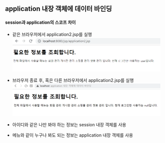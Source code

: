 ## application 내장 객체에 데이터 바인딩

#### session과 application의 스코프 차이
- 같은 브라우저에서 application2.jsp를 실행
![application2](./image/application2.PNG)

- 브라우저 종료 후, 혹은 다른 브라우저에서 application2.jsp를 실행
![application2](./image/application2-2.PNG)
- 아이디와 같은 나만 봐야 하는 정보는 session 내장 객체를 사용
- 메뉴와 같이 누구나 봐도 되는 정보는 application 내장 객체를 사용
